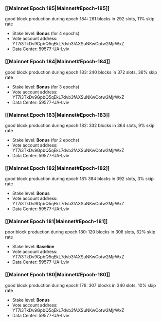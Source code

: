 ### [[Mainnet Epoch 185|Mainnet#Epoch-185]]
good block production during epoch 184: 261 blocks in 292 slots, 11% skip rate
* Stake level: **Bonus** (for 4 epochs)
* Vote account address: YT7i3TkDv9GpbQ5qEkL7dvb3fAXSuNKwCotw2MjrWxZ
* Data Center: 59577-UA-Lviv
### [[Mainnet Epoch 184|Mainnet#Epoch-184]]
good block production during epoch 183: 240 blocks in 372 slots, 36% skip rate
* Stake level: **Bonus** (for 3 epochs)
* Vote account address: YT7i3TkDv9GpbQ5qEkL7dvb3fAXSuNKwCotw2MjrWxZ
* Data Center: 59577-UA-Lviv
### [[Mainnet Epoch 183|Mainnet#Epoch-183]]
good block production during epoch 182: 332 blocks in 364 slots, 9% skip rate
* Stake level: **Bonus** (for 2 epochs)
* Vote account address: YT7i3TkDv9GpbQ5qEkL7dvb3fAXSuNKwCotw2MjrWxZ
* Data Center: 59577-UA-Lviv
### [[Mainnet Epoch 182|Mainnet#Epoch-182]]
good block production during epoch 181: 384 blocks in 392 slots, 3% skip rate
* Stake level: **Bonus**
* Vote account address: YT7i3TkDv9GpbQ5qEkL7dvb3fAXSuNKwCotw2MjrWxZ
* Data Center: 59577-UA-Lviv
### [[Mainnet Epoch 181|Mainnet#Epoch-181]]
poor block production during epoch 180: 120 blocks in 308 slots, 62% skip rate 
* Stake level: **Baseline**
* Vote account address: YT7i3TkDv9GpbQ5qEkL7dvb3fAXSuNKwCotw2MjrWxZ
* Data Center: 59577-UA-Lviv
### [[Mainnet Epoch 180|Mainnet#Epoch-180]]
good block production during epoch 179: 307 blocks in 340 slots, 10% skip rate
* Stake level: **Bonus**
* Vote account address: YT7i3TkDv9GpbQ5qEkL7dvb3fAXSuNKwCotw2MjrWxZ
* Data Center: 59577-UA-Lviv